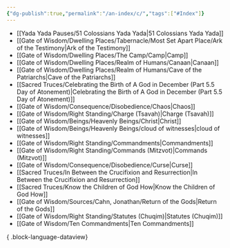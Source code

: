```yaml
---
{"dg-publish":true,"permalink":"/an-index/c/","tags":["#Index"]}
---
```



- [[Yada Yada Pauses/51 Colossians Yada Yada\|51 Colossians Yada Yada]]
- [[Gate of Wisdom/Dwelling Places/Tabernacle/Most Set Apart Place/Ark of the Testimony\|Ark of the Testimony]]
- [[Gate of Wisdom/Dwelling Places/The Camp/Camp\|Camp]]
- [[Gate of Wisdom/Dwelling Places/Realm of Humans/Canaan\|Canaan]]
- [[Gate of Wisdom/Dwelling Places/Realm of Humans/Cave of the Patriarchs\|Cave of the Patriarchs]]
- [[Sacred Truces/Celebrating the Birth of A God in December (Part 5.5 Day of Atonement)\|Celebrating the Birth of A God in December (Part 5.5 Day of Atonement)]]
- [[Gate of Wisdom/Consequence/Disobedience/Chaos\|Chaos]]
- [[Gate of Wisdom/Right Standing/Charge (Tsavah)\|Charge (Tsavah)]]
- [[Gate of Wisdom/Beings/Heavenly Beings/Christ\|Christ]]
- [[Gate of Wisdom/Beings/Heavenly Beings/cloud of witnesses\|cloud of witnesses]]
- [[Gate of Wisdom/Right Standing/Commandments\|Commandments]]
- [[Gate of Wisdom/Right Standing/Commands (Mitzvot)\|Commands (Mitzvot)]]
- [[Gate of Wisdom/Consequence/Disobedience/Curse\|Curse]]
- [[Sacred Truces/In Between the Crucifixion and Resurrection\|In Between the Crucifixion and Resurrection]]
- [[Sacred Truces/Know the Children of God How\|Know the Children of God How]]
- [[Gate of Wisdom/Sources/Cahn, Jonathan/Return of the Gods\|Return of the Gods]]
- [[Gate of Wisdom/Right Standing/Statutes (Chuqim)\|Statutes (Chuqim)]]
- [[Gate of Wisdom/Ten Commandments\|Ten Commandments]]

{ .block-language-dataview}